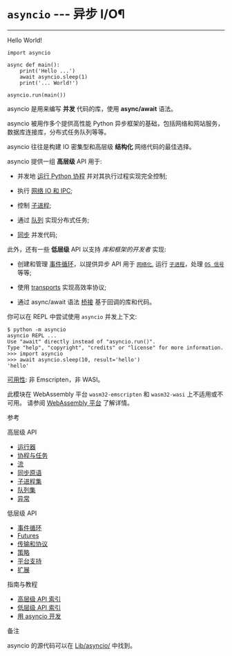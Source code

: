# `asyncio` \--- 异步 I/O¶

* * *

Hello World!

    
    
~~~
import asyncio

async def main():
    print('Hello ...')
    await asyncio.sleep(1)
    print('... World!')

asyncio.run(main())
~~~

asyncio 是用来编写 **并发** 代码的库，使用 **async/await** 语法。

asyncio 被用作多个提供高性能 Python 异步框架的基础，包括网络和网站服务，数据库连接库，分布式任务队列等等。

asyncio 往往是构建 IO 密集型和高层级 **结构化** 网络代码的最佳选择。

asyncio 提供一组 **高层级** API 用于:

  * 并发地 [运行 Python 协程](asyncio-task.md#coroutine) 并对其执行过程实现完全控制;

  * 执行 [网络 IO 和 IPC](asyncio-stream.md#asyncio-streams);

  * 控制 [子进程](asyncio-subprocess.md#asyncio-subprocess);

  * 通过 [队列](asyncio-queue.md#asyncio-queues) 实现分布式任务;

  * [同步](asyncio-sync.md#asyncio-sync) 并发代码;

此外，还有一些 **低层级** API 以支持 _库和框架的开发者_ 实现:

  * 创建和管理 [事件循环](asyncio-eventloop.md#asyncio-event-loop)，以提供异步 API 用于 [`网络化`](asyncio-eventloop.md#asyncio.loop.create_server "asyncio.loop.create_server"), 运行 [`子进程`](asyncio-eventloop.md#asyncio.loop.subprocess_exec "asyncio.loop.subprocess_exec")，处理 [`OS 信号`](asyncio-eventloop.md#asyncio.loop.add_signal_handler "asyncio.loop.add_signal_handler") 等等;

  * 使用 [transports](asyncio-protocol.md#asyncio-transports-protocols) 实现高效率协议;

  * 通过 async/await 语法 [桥接](asyncio-future.md#asyncio-futures) 基于回调的库和代码。

你可以在 REPL 中尝试使用 `asyncio` 并发上下文:

    
    
~~~
$ python -m asyncio
asyncio REPL ...
Use "await" directly instead of "asyncio.run()".
Type "help", "copyright", "credits" or "license" for more information.
>>> import asyncio
>>> await asyncio.sleep(10, result='hello')
'hello'
~~~

[可用性](intro.md#availability): 非 Emscripten，非 WASI。

此模块在 WebAssembly 平台 `wasm32-emscripten` 和 `wasm32-wasi` 上不适用或不可用。 请参阅 [WebAssembly 平台](intro.md#wasm-availability) 了解详情。

参考

高层级 API

  * [运行器](asyncio-runner.md)
  * [协程与任务](asyncio-task.md)
  * [流](asyncio-stream.md)
  * [同步原语](asyncio-sync.md)
  * [子进程集](asyncio-subprocess.md)
  * [队列集](asyncio-queue.md)
  * [异常](asyncio-exceptions.md)

低层级 API

  * [事件循环](asyncio-eventloop.md)
  * [Futures](asyncio-future.md)
  * [传输和协议](asyncio-protocol.md)
  * [策略](asyncio-policy.md)
  * [平台支持](asyncio-platforms.md)
  * [扩展](asyncio-extending.md)

指南与教程

  * [高层级 API 索引](asyncio-api-index.md)
  * [低层级 API 索引](asyncio-llapi-index.md)
  * [用 asyncio 开发](asyncio-dev.md)

备注

asyncio 的源代码可以在 [Lib/asyncio/](https://github.com/python/cpython/tree/3.12/Lib/asyncio/) 中找到。

